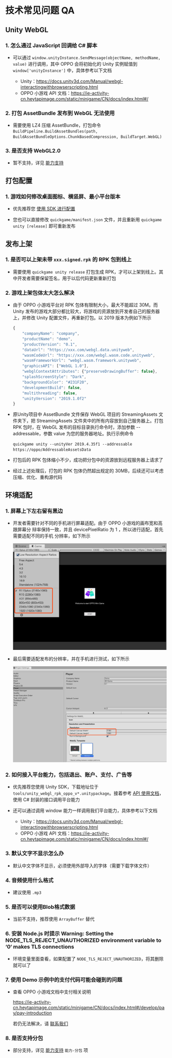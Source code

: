 # 技术常见问题 QA

## Unity WebGL

### 1. 怎么通过 JavaScript 回调给 C# 脚本

- 可以通过 `window.unityInstance.SendMessage(objectName,
methodName, value)` 进行调用，其中 OPPO 会将初始化的 Unity 实例赋值到 `window['unityInstance']` 中，具体参考以下文档

    - Unity：https://docs.unity3d.com/Manual/webgl-interactingwithbrowserscripting.html
    - OPPO 小游戏 API 文档：https://ie-activity-cn.heytapimage.com/static/minigame/CN/docs/index.html#/


### 2. 打包 AssetBundle 发布到 WebGL 无法使用

- 需要使用 LZ4 压缩 AssetBundle，打包命令 `BuildPipeline.BuildAssetBundles(path, BuildAssetBundleOptions.ChunkBasedCompression, BuildTarget.WebGL)`

### 3. 是否支持 WebGL2.0

- 暂不支持，详见 [能力支持](CapabilitySupport.md)

## 打包配置

### 1. 游戏如何修改桌面图标、横竖屏、最小平台版本

- 优先推荐您 [使用 SDK 进行配置](TransformBySDK.md)

- 您也可以直接修改 `quickgame/manifest.json` 文件，并且重新用 `quickgame unity [release]` 即可重新发布

## 发布上架

### 1. 是否可以上架未带 `xxx.signed.rpk` 的 RPK 包到线上

- 需要使用 `quickgame unity release` 打包生成 RPK，才可以上架到线上。其
中开发者需要保留签名，用于以后代码更新重新打包

### 2. 游戏上架包体太大怎么解决

- 由于 OPPO 小游戏平台对 RPK 包体有限制大小，最大不能超过 30M。而 Unity 发布的游戏大部分都比较大，将游戏的资源放到开发者自己的服务器上，并修改 Unity 配置文件，再重新打包。以 2019 版本为例如下所示

    ```javascript
    {
        "companyName": "company",
        "productName": "demo",
        "productVersion": "0.1",
        "dataUrl": "https://xxx.com/webgl.data.unityweb",
        "wasmCodeUrl": "https://xxx.com/webgl.wasm.code.unityweb",
        "wasmFrameworkUrl": "webgl.wasm.framework.unityweb",
        "graphicsAPI": ["WebGL 1.0"],
        "webglContextAttributes": {"preserveDrawingBuffer": false},
        "splashScreenStyle": "Dark",
        "backgroundColor": "#231F20",
        "developmentBuild": false,
        "multithreading": false,
        "unityVersion": "2019.1.0f2"
    }
    ```

- 原Unity项目中 AssetBundle 文件保存 WebGL 项目的 StreamingAssets 文件夹下，把 StreamingAssets 文件夹中的所有内容放到自己服务器上。打包 RPK 包时，在 WebGL 发布的目标目录执行命令时，添加参数 --addressable，参数 value 为您的服务器地址。执行示例命令

    `quickgame unity --unityVer 2019.4.35f1 --addressable https://oppo/AddressableAssetsData`
- 打包后的 RPK 包体缩小不少，成功把分包中的资源放到远程服务器上请求了
- 经过上述处理后，打包的 RPK 包体仍然超出规定的 30MB，后续还可以考虑压缩、优化、重构源代码

## 环境适配

### 1. 屏幕上下左右留有黑边

- 开发者需要针对不同的手机进行屏幕适配。由于 OPPO 小游戏的画布宽和高跟屏幕分
辩率保持一致，并且 devicePixelRatio 为 1 ，所以进行适配，首先需要适配不同的手机
分辨率，如下所示

    ![DeviceResolutions](image/DeviceResolutions.png)

- 最后需要适配发布的分辨率，并在手机进行测试，如下所示

    ![DeviceResolutionSetting](image/DeviceResolutionSetting.png)

### 2. 如何接入平台能力，包括退出、账户、支付、广告等

- 优先推荐您使用 Unity SDK，下载地址位于 `tools/unity_webgl_rpk_oppo_v*.unitypackage`。接着参考 [API 使用文档](API.md)，使用 C# 封装的接口调用平台能力

- 还可以通过调用 window 能力一样调用我们平台能力，具体参考以下文档

    - Unity：https://docs.unity3d.com/Manual/webgl-interactingwithbrowserscripting.html 
    - OPPO 小游戏 API 文档：https://ie-activity-cn.heytapimage.com/static/minigame/CN/docs/index.html#/

### 3. 默认文字不显示怎么办

- 默认中文字体不显示，必须使用外部导入的字体（需要下载字体文件）

### 4. 音频使用什么格式

- 建议使用 `.mp3`

### 5. 是否可以使用Blob格式数据

- 当前不支持，推荐使用 `ArrayBuffer` 替代

### 6. 安装 Node.js 时提示 Warning: Setting the NODE_TLS_REJECT_UNAUTHORIZED environment variable to ‘0‘ makes TLS connections

- 环境变量里面查看，如果配置了 `NODE_TLS_REJECT_UNAUTHORIZED`，将其删除就可以了

### 7. 使用 Demo 示例中的支付代码可能会碰到的问题

- 查看 OPPO 小游戏文档中支付相关说明

    https://ie-activity-cn.heytapimage.com/static/minigame/CN/docs/index.html#/develop/pay/pay-introduction

    若仍无法解决，请 [联系我们](IssueAndContact.md)

### 8. 是否支持分包

- 部分支持，详见 [能力支持](CapabilitySupport.md) `能力-分包` 项